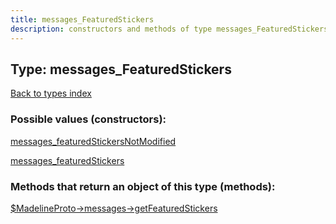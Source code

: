 ```yaml
---
title: messages_FeaturedStickers
description: constructors and methods of type messages_FeaturedStickers
---
```

## Type: messages\_FeaturedStickers  
[Back to types index](index.md)



### Possible values (constructors):

[messages\_featuredStickersNotModified](../constructors/messages_featuredStickersNotModified.md)  

[messages\_featuredStickers](../constructors/messages_featuredStickers.md)  



### Methods that return an object of this type (methods):

[$MadelineProto->messages->getFeaturedStickers](../methods/messages_getFeaturedStickers.md)  



